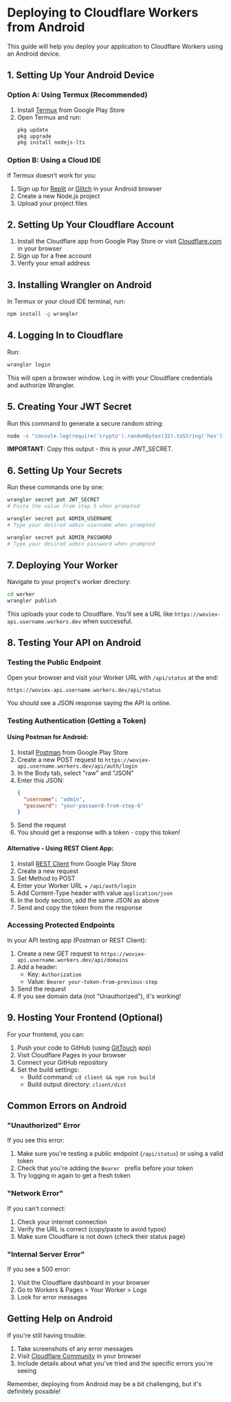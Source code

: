 # Deploying to Cloudflare Workers from Android

This guide will help you deploy your application to Cloudflare Workers using an Android device.

## 1. Setting Up Your Android Device

### Option A: Using Termux (Recommended)

1. Install [Termux](https://play.google.com/store/apps/details?id=com.termux) from Google Play Store
2. Open Termux and run:
   ```bash
   pkg update
   pkg upgrade
   pkg install nodejs-lts
   ```

### Option B: Using a Cloud IDE

If Termux doesn't work for you:
1. Sign up for [Replit](https://replit.com) or [Glitch](https://glitch.com) in your Android browser
2. Create a new Node.js project
3. Upload your project files

## 2. Setting Up Your Cloudflare Account

1. Install the Cloudflare app from Google Play Store or visit [Cloudflare.com](https://cloudflare.com) in your browser
2. Sign up for a free account
3. Verify your email address

## 3. Installing Wrangler on Android

In Termux or your cloud IDE terminal, run:

```bash
npm install -g wrangler
```

## 4. Logging In to Cloudflare

Run:

```bash
wrangler login
```

This will open a browser window. Log in with your Cloudflare credentials and authorize Wrangler.

## 5. Creating Your JWT Secret

Run this command to generate a secure random string:

```bash
node -e "console.log(require('crypto').randomBytes(32).toString('hex'))"
```

**IMPORTANT**: Copy this output - this is your JWT_SECRET.

## 6. Setting Up Your Secrets

Run these commands one by one:

```bash
wrangler secret put JWT_SECRET
# Paste the value from step 5 when prompted

wrangler secret put ADMIN_USERNAME
# Type your desired admin username when prompted

wrangler secret put ADMIN_PASSWORD
# Type your desired admin password when prompted
```

## 7. Deploying Your Worker

Navigate to your project's worker directory:

```bash
cd worker
wrangler publish
```

This uploads your code to Cloudflare. You'll see a URL like `https://woviex-api.username.workers.dev` when successful.

## 8. Testing Your API on Android

### Testing the Public Endpoint

Open your browser and visit your Worker URL with `/api/status` at the end:
```
https://woviex-api.username.workers.dev/api/status
```

You should see a JSON response saying the API is online.

### Testing Authentication (Getting a Token)

#### Using Postman for Android:

1. Install [Postman](https://play.google.com/store/apps/details?id=com.postman.app) from Google Play Store
2. Create a new POST request to `https://woviex-api.username.workers.dev/api/auth/login`
3. In the Body tab, select "raw" and "JSON"
4. Enter this JSON:
   ```json
   {
     "username": "admin",
     "password": "your-password-from-step-6"
   }
   ```
5. Send the request
6. You should get a response with a token - copy this token!

#### Alternative - Using REST Client App:

1. Install [REST Client](https://play.google.com/store/apps/details?id=com.app.restclient) from Google Play Store
2. Create a new request
3. Set Method to POST
4. Enter your Worker URL + `/api/auth/login`
5. Add Content-Type header with value `application/json`
6. In the body section, add the same JSON as above
7. Send and copy the token from the response

### Accessing Protected Endpoints

In your API testing app (Postman or REST Client):

1. Create a new GET request to `https://woviex-api.username.workers.dev/api/domains`
2. Add a header:
   - Key: `Authorization`
   - Value: `Bearer your-token-from-previous-step`
3. Send the request
4. If you see domain data (not "Unauthorized"), it's working!

## 9. Hosting Your Frontend (Optional)

For your frontend, you can:

1. Push your code to GitHub (using [GitTouch](https://play.google.com/store/apps/details?id=io.github.gdg.shanghai.git) app)
2. Visit Cloudflare Pages in your browser
3. Connect your GitHub repository
4. Set the build settings:
   - Build command: `cd client && npm run build`
   - Build output directory: `client/dist`

## Common Errors on Android

### "Unauthorized" Error

If you see this error:
1. Make sure you're testing a public endpoint (`/api/status`) or using a valid token
2. Check that you're adding the `Bearer ` prefix before your token
3. Try logging in again to get a fresh token

### "Network Error"

If you can't connect:
1. Check your internet connection
2. Verify the URL is correct (copy/paste to avoid typos)
3. Make sure Cloudflare is not down (check their status page)

### "Internal Server Error"

If you see a 500 error:
1. Visit the Cloudflare dashboard in your browser
2. Go to Workers & Pages > Your Worker > Logs
3. Look for error messages

## Getting Help on Android

If you're still having trouble:
1. Take screenshots of any error messages
2. Visit [Cloudflare Community](https://community.cloudflare.com/) in your browser
3. Include details about what you've tried and the specific errors you're seeing

Remember, deploying from Android may be a bit challenging, but it's definitely possible!